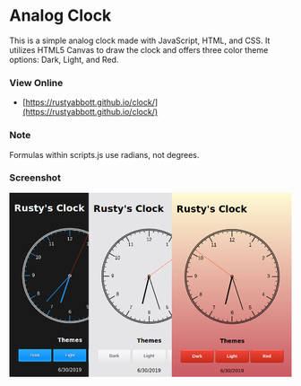 # Analog Clock

This is a simple analog clock made with JavaScript, HTML, and CSS. It utilizes HTML5 Canvas to draw the clock and offers three color theme options: Dark, Light, and Red.

### View Online

* [https://rustyabbott.github.io/clock/](https://rustyabbott.github.io/clock/)

### Note

Formulas within scripts.js use radians, not degrees.

### Screenshot

![img/clocks.png](img/clocks.png)
